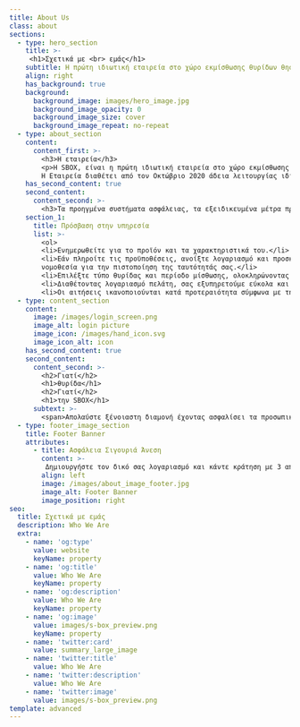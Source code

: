 ```yaml
---
title: About Us
class: about
sections:
  - type: hero_section
    title: >-
     <h1>Σχετικά με <br> εμάς</h1>
    subtitle: Η πρώτη ιδιωτική εταιρεία στο χώρο εκμίσθωσης θυρίδων θησαυροφυλακίου που ιδρύθηκε στην Ελλάδα.
    align: right
    has_background: true
    background: 
      background_image: images/hero_image.jpg
      background_image_opacity: 0
      background_image_size: cover
      background_image_repeat: no-repeat
  - type: about_section
    content:
      content_first: >-
        <h3>Η εταιρεία</h3>
        <p>Η SBOX, είναι η πρώτη ιδιωτική εταιρεία στο χώρο εκμίσθωσης θυρίδων θησαυροφυλακίου που ιδρύθηκε στην Ελλάδα. Το πρώτο κατάστημά της λειτουργεί στη νήσο Μύκονο στις Κυκλάδες, παρέχοντάς σας πρόσβαση 24/7 όλο το χρόνο.
        Η Εταιρεία διαθέτει από τον Οκτώβριο 2020 άδεια λειτουργίας ιδιωτικής επιχείρησης παροχής υπηρεσιών ασφαλείας απο το Αρχηγείο της Ελληνικής Αστυνομίας, σύμφωνα με οριζόμενα στο άρθρο 1 παρ. 1 του Ν. 2518/97 όπως τροποποιήθηκε και συμπληρώθηκε με τον Ν. 3707/2008.  Ως προς τις διατάξεις του Ν. 4557/2018 που αφορούν την πρόληψη – καταστολή της νομιμοποίησης εσόδων απο εγκληματικές δραστηριότητες εποπτεύεται από την Τράπεζα της Ελλάδος. </p>
    has_second_content: true
    second_content:
      content_second: >-
        <h3>Τα προηγμένα συστήματα ασφάλειας, τα εξειδικευμένα μέτρα προστασίας και το έμπειρο προσωπικό της, εγγυώνται την προστασία του περιεχομένου της θυρίδας σας.</h3>
    section_1:
      title: Πρόσβαση στην υπηρεσία
      list: >-
        <ol>
        <li>Ενημερωθείτε για το προϊόν και τα χαρακτηριστικά του.</li>
        <li>Εάν πληροίτε τις προϋποθέσεις, ανοίξτε λογαριασμό και προσκομίστε τα δικαιολογητικά που απορρέουν απο την ισχύουσα
        νομοθεσία για την πιστοποίηση της ταυτότητάς σας.</li> 
        <li>Επιλέξτε τύπο θυρίδας και περίοδο μίσθωσης, ολοκληρώνοντας έτσι την αίτησή σας. </li>
        <li>Διαθέτοντας λογαριασμό πελάτη, σας εξυπηρετούμε εύκολα και απλά την επόμενη φορά που θα μας επιλέξετε.</li>
        <li>Οι αιτήσεις ικανοποιούνται κατά προτεραιότητα σύμφωνα με την διαθεσιμότητα των θυρίδων.</li>
  - type: content_section
    content:
      image: /images/login_screen.png
      image_alt: login picture
      image_icon: /images/hand_icon.svg
      image_icon_alt: icon 
    has_second_content: true
    second_content:
      content_second: >-
        <h2>Γιατί</h2>
        <h1>θυρίδα</h1>
        <h2>Γιατί</h2>
        <h1>την SBOX</h1>
      subtext: >- 
        <span>Απολαύστε ξένοιαστη διαμονή έχοντας ασφαλίσει τα προσωπικά σας αντικείμενα στα οποία έχετε απεριόριστη πρόσβαση          ανεξαρτήτως  ημέρας ή ώρας.<br/></br>  Η SBOX είναι η μόνη αδειοδοτημένη ιδιωτική εταιρεία με υπηρεσίες 24/7.  </span>
  - type: footer_image_section
    title: Footer Banner
    attributes:
      - title: Ασφάλεια Σιγουριά Άνεση
        content: >-
         Δημιουργήστε τον δικό σας λογαριασμό και κάντε κράτηση με 3 απλά βήματα!
        align: left
        image: /images/about_image_footer.jpg
        image_alt: Footer Banner 
        image_position: right
seo:
  title: Σχετικά με εμάς
  description: Who We Are
  extra:
    - name: 'og:type'
      value: website
      keyName: property
    - name: 'og:title'
      value: Who We Are
      keyName: property
    - name: 'og:description'
      value: Who We Are
      keyName: property
    - name: 'og:image'
      value: images/s-box_preview.png
      keyName: property
    - name: 'twitter:card'
      value: summary_large_image
    - name: 'twitter:title'
      value: Who We Are
    - name: 'twitter:description'
      value: Who We Are
    - name: 'twitter:image'
      value: images/s-box_preview.png
template: advanced
---
```

